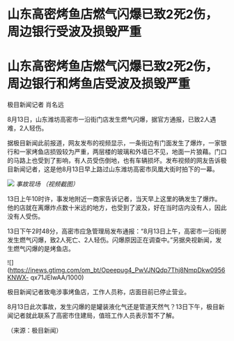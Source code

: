 # 山东高密烤鱼店燃气闪爆已致2死2伤，周边银行受波及损毁严重

# 山东高密烤鱼店燃气闪爆已致2死2伤，周边银行和烤鱼店受波及损毁严重

极目新闻记者 肖名远

8月13日，山东潍坊高密市一沿街门店发生燃气闪爆，据官方通报，已致2人遇难，2人轻伤。

据极目新闻此前报道，网友发布的视频显示，一条街边有门面发生了爆炸，一家银行和一家烤鱼店损毁较为严重，两层楼的玻璃和外墙已不见，地面一片狼藉。门口的马路上也受到了影响，有人员受伤倒地，也有车辆损坏。发布视频的网友告诉极目新闻记者，这是他8月13日早上路过山东潍坊高密市凤凰大街时拍下的一幕。

![](https://inews.gtimg.com/om_bt/OQpyIHVxdDyqHAyqwkFW_1rCG9fQUc9QpBcvfjZMEmVMEAA/1000)
_事故现场 （视频截图）_

13日上午10时许，事发地附近一商家告诉记者，当天早上这里的确发生了爆炸。他的店就在离爆炸点数十米远的地方，也受到了波及，好在当时店内没有人，因此没有人受伤。

13日下午2时48分，高密市应急管理局发布通报：“8月13日上午，高密市一沿街房发生燃气闪爆，致2人死亡、2人轻伤。闪爆原因正在调查中。”另据央视新闻，发生燃气闪爆的是烤鱼店。

![](https://inews.gtimg.com/om_bt/Opeepug4_PwVJNQdp7Thj8NmpDkw0956KNWX-
qx71JEIwAA/1000)

极目新闻记者致电涉事烤鱼店，工作人员称，店面目前已停止营业。

8月13日此次事故，发生闪爆的是罐装液化气还是管道天然气？13日下午，极目新闻记者就此联系了高密市住建局，值班工作人员表示暂不了解。

（来源：极目新闻）

